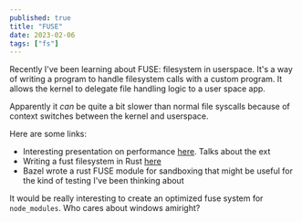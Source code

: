 ```yaml
---
published: true
title: "FUSE"
date: 2023-02-06
tags: ["fs"]
---
```


Recently I've been learning about FUSE: filesystem in userspace. It's a way of writing a program to handle filesystem calls with a custom program. It allows the kernel to delegate file handling logic to a user space app.

Apparently it _can_ be quite a bit slower than normal file syscalls because of context switches between the kernel and userspace.

Here are some links:
- Interesting presentation on performance [here](https://events19.linuxfoundation.org/wp-content/uploads/2017/11/When-eBPF-Meets-FUSE-Improving-Performance-of-User-File-Systems-Ashish-Bijlani-Georgia-Tech.pdf). Talks about the ext
- Writing a fust filesystem in Rust [here](https://github.com/cberner/fuser)
- Bazel wrote a rust FUSE module for sandboxing that might be useful for the kind of testing I've been thinking about

It would be really interesting to create an optimized fuse system for `node_modules`. Who cares about windows amiright?
